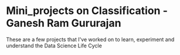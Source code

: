 # Mini_projects on Classification - Ganesh Ram Gururajan
These are a few projects that I've worked on to learn, experiment and understand the Data Science Life Cycle
